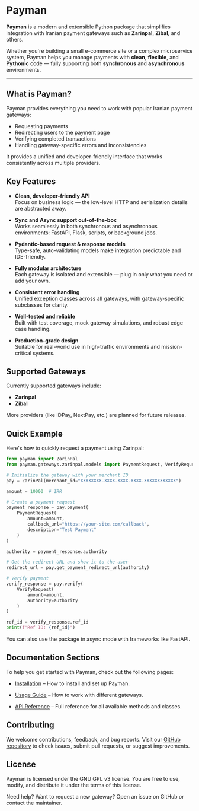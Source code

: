# Payman

**Payman** is a modern and extensible Python package that simplifies integration with Iranian payment gateways such as **Zarinpal**, **Zibal**, and others.

Whether you're building a small e-commerce site or a complex microservice system, Payman helps you manage payments with **clean**, **flexible**, and **Pythonic** code — fully supporting both **synchronous** and **asynchronous** environments.

---

## What is Payman?

Payman provides everything you need to work with popular Iranian payment gateways:

- Requesting payments
- Redirecting users to the payment page
- Verifying completed transactions
- Handling gateway-specific errors and inconsistencies

It provides a unified and developer-friendly interface that works consistently across multiple providers.


## Key Features
- **Clean, developer-friendly API**  
  Focus on business logic — the low-level HTTP and serialization details are abstracted away.

- **Sync and Async support out-of-the-box**  
  Works seamlessly in both synchronous and asynchronous environments: FastAPI, Flask, scripts, or background jobs.

- **Pydantic-based request & response models**  
  Type-safe, auto-validating models make integration predictable and IDE-friendly.

- **Fully modular architecture**  
  Each gateway is isolated and extensible — plug in only what you need or add your own.

- **Consistent error handling**  
  Unified exception classes across all gateways, with gateway-specific subclasses for clarity.

- **Well-tested and reliable**  
  Built with test coverage, mock gateway simulations, and robust edge case handling.

- **Production-grade design**  
  Suitable for real-world use in high-traffic environments and mission-critical systems.


## Supported Gateways

Currently supported gateways include:

- **Zarinpal**
- **Zibal**

More providers (like IDPay, NextPay, etc.) are planned for future releases.


## Quick Example
Here's how to quickly request a payment using Zarinpal:

```python
from payman import ZarinPal
from payman.gateways.zarinpal.models import PaymentRequest, VerifyRequest

# Initialize the gateway with your merchant ID
pay = ZarinPal(merchant_id="XXXXXXXX-XXXX-XXXX-XXXX-XXXXXXXXXXXX")

amount = 10000  # IRR

# Create a payment request
payment_response = pay.payment(
    PaymentRequest(
        amount=amount,
        callback_url="https://your-site.com/callback",
        description="Test Payment"
    )
)

authority = payment_response.authority

# Get the redirect URL and show it to the user
redirect_url = pay.get_payment_redirect_url(authority)

# Verify payment
verify_response = pay.verify(
    VerifyRequest(
        amount=amount,
        authority=authority
    )
)

ref_id = verify_response.ref_id
print(f"Ref ID: {ref_id}")
```

You can also use the package in async mode with frameworks like FastAPI.

## Documentation Sections
To help you get started with Payman, check out the following pages:

- [Installation](./installation.md) – How to install and set up Payman.
 
- [Usage Guide](./usage.md) – How to work with different gateways.

- [API Reference](./api.md) – Full reference for all available methods and classes.


## Contributing

We welcome contributions, feedback, and bug reports.
Visit our [GitHub repository](https://github.com/irvaniamirali/payman) to check issues, submit pull requests, or suggest improvements.


## License
Payman is licensed under the GNU GPL v3 license.
You are free to use, modify, and distribute it under the terms of this license.

Need help? Want to request a new gateway? Open an issue on GitHub or contact the maintainer.
